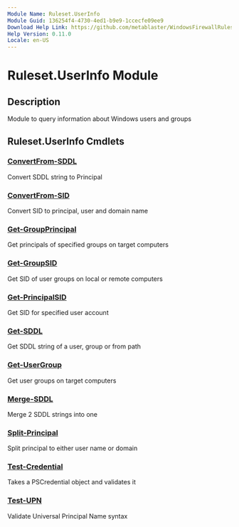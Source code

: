 ```yaml
---
Module Name: Ruleset.UserInfo
Module Guid: 136254f4-4730-4ed1-b9e9-1ccecfe09ee9
Download Help Link: https://github.com/metablaster/WindowsFirewallRuleset/tree/master/Config/HelpContent/0.11.0
Help Version: 0.11.0
Locale: en-US
---
```


# Ruleset.UserInfo Module

## Description

Module to query information about Windows users and groups

## Ruleset.UserInfo Cmdlets

### [ConvertFrom-SDDL](ConvertFrom-SDDL.md)

Convert SDDL string to Principal

### [ConvertFrom-SID](ConvertFrom-SID.md)

Convert SID to principal, user and domain name

### [Get-GroupPrincipal](Get-GroupPrincipal.md)

Get principals of specified groups on target computers

### [Get-GroupSID](Get-GroupSID.md)

Get SID of user groups on local or remote computers

### [Get-PrincipalSID](Get-PrincipalSID.md)

Get SID for specified user account

### [Get-SDDL](Get-SDDL.md)

Get SDDL string of a user, group or from path

### [Get-UserGroup](Get-UserGroup.md)

Get user groups on target computers

### [Merge-SDDL](Merge-SDDL.md)

Merge 2 SDDL strings into one

### [Split-Principal](Split-Principal.md)

Split principal to either user name or domain

### [Test-Credential](Test-Credential.md)

Takes a PSCredential object and validates it

### [Test-UPN](Test-UPN.md)

Validate Universal Principal Name syntax
